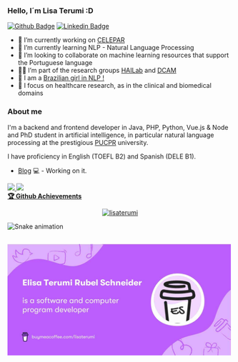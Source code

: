 ### Hello, I´m Lisa Terumi :D

<!--
**lisaterumi/lisaterumi** is a ✨ _special_ ✨ repository because its `README.md` (this file) appears on your GitHub profile.

https://gist.github.com/rxaviers/7360908

-->
[![Github Badge](https://img.shields.io/badge/-Github-000?style=flat-square&logo=Github&logoColor=white&link=https://github.com/lisaterumi)](https://github.com/lisaterumi/meus-projetos)
[![Linkedin Badge](https://img.shields.io/badge/-LinkedIn-blue?style=flat-square&logo=Linkedin&logoColor=white&link=https://www.linkedin.com/in/elisa-terumi-rubel-schneider/)](https://www.linkedin.com/in/elisa-terumi-rubel-schneider/)

- 🔭 I’m currently working on [CELEPAR](http://www.celepar.pr.gov.br/)
- 🌱 I’m currently learning NLP - Natural Language Processing
- 👯 I’m looking to collaborate on machine learning resources that support the Portuguese language
- 👩‍💻 I’m part of the research groups [HAILab](https://github.com/HAILab-PUCPR) and [DCAM](https://www.ppgia.pucpr.br/pt/?q=node/108)
- :woman: I am a [Brazilian girl in NLP !](https://sites.google.com/view/brasileiras-pln/)
- 💙 I focus on healthcare research, as in the clinical and biomedical domains

### About me
I'm a backend and frontend developer in Java, PHP, Python, Vue.js & Node and PhD student in artificial intelligence, in particular natural language processing at the prestigious [PUCPR](https://www.pucpr.br/) university.

I have proficiency in English (TOEFL B2) and Spanish (DELE B1).

- [Blog](https://lisa-terumi.medium.com/) 💻 - Working on it.

<div>
  <a href="https://github.com/lisaterumi">
  <img height="180em" src="https://github-readme-stats.vercel.app/api?username=lisaterumi&show_icons=true&theme=dark&include_all_commits=true&count_private=true"/>
  <img height="180em" src="https://github-readme-stats.vercel.app/api/top-langs/?username=lisaterumi&layout=compact&langs_count=7&theme=dark"/>
  <summary><b>🏆 Github Achievements</b></summary>
<p align="center"> <a href="https://github.com/lisaterumi"><img src="https://github-profile-trophy.vercel.app/?username=lisaterumi&margin-w=5&theme=radical" alt="lisaterumi" /></a> </p>
</div>
  
![Snake animation](https://github.com/lisaterumi/lisaterumi/blob/output/github-contribution-grid-snake.svg)

  <br />
<a href="https://www.buymeacoffee.com/lisaterumi"><img src="https://github.com/lisaterumi/lisaterumi/blob/main/bymeacoffe.png" alt="By me a coffe" width="500"/></a>
  

